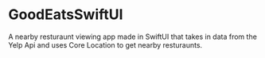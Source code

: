 # GoodEatsSwiftUI
A nearby resturaunt viewing app made in SwiftUI that takes in data from the Yelp Api and uses Core Location to get nearby resturaunts.

